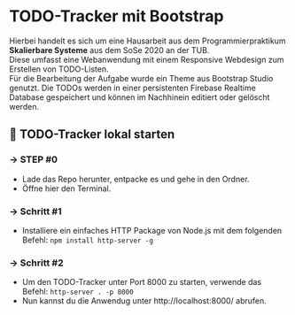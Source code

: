 # TODO-Tracker mit Bootstrap

Hierbei handelt es sich um eine Hausarbeit aus dem Programmierpraktikum **Skalierbare Systeme** aus dem SoSe 2020 an der TUB.  
Diese umfasst eine Webanwendung mit einem Responsive Webdesign zum Erstellen von TODO-Listen.  
Für die Bearbeitung der Aufgabe wurde ein Theme aus Bootstrap Studio genutzt.
Die TODOs werden in einer persistenten Firebase Realtime Database gespeichert und können im Nachhinein editiert oder gelöscht werden.

## 🚀 TODO-Tracker lokal starten

### → STEP #0

* Lade das Repo herunter, entpacke es und gehe in den Ordner.
* Öffne hier den Terminal.

### → Schritt #1

* Installiere ein einfaches HTTP Package von Node.js mit dem folgenden Befehl:
  ```npm install http-server -g```

### → Schritt #2

* Um den TODO-Tracker unter Port 8000 zu starten, verwende das Befehl:
  ```http-server . -p 8000```
* Nun kannst du die Anwendug unter http://localhost:8000/ abrufen.
